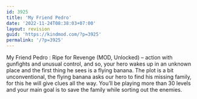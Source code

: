 ```yaml
---
id: 3925
title: 'My Friend Pedro'
date: '2022-11-24T08:38:03+07:00'
layout: revision
guid: 'https://kindmod.com/?p=3925'
permalink: '/?p=3925'
---
```


My Friend Pedro : Ripe for Revenge (MOD, Unlocked) – action with gunfights and unusual control, and so, your hero wakes up in an unknown place and the first thing he sees is a flying banana. The plot is a bit unconventional, the flying banana asks our hero to find his missing family, for this he will give clues all the way. You’ll be playing more than 30 levels and your main goal is to save the family while sorting out the enemies.